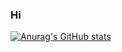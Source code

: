 ### Hi
[![Anurag's GitHub stats](https://github-readme-stats.vercel.app/api?username=IT-Tl)](https://github.com/anuraghazra/github-readme-stats)

